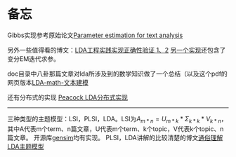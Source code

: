# 备忘

Gibbs实现参考原始论文[Parameter estimation for text analysis](http://www.arbylon.net/publications/text-est.pdf)

另外一些值得看的博文：[LDA工程实践实现正确性验证 1、2](http://www.flickering.cn/nlp/2014/07/lda%E5%B7%A5%E7%A8%8B%E5%AE%9E%E8%B7%B5%E4%B9%8B%E7%AE%97%E6%B3%95%E7%AF%87-1%E7%AE%97%E6%B3%95%E5%AE%9E%E7%8E%B0%E6%AD%A3%E7%A1%AE%E6%80%A7%E9%AA%8C%E8%AF%81/) 
[另一个实现](https://github.com/elplatt/lda-gibbs-em)还包含了变分EM迭代求参。

doc目录中八卦那篇文章对lda所涉及到的数学知识做了一个总结（以及这个pdf的网页版本[LDA-math-文本建模](http://cos.name/2013/03/lda-math-text-modeling/)

还有分布式的实现 [Peacock LDA分布式实现](http://forum.ai100.com.cn/blog/thread/ml-2015-03-03-3816245109043572/)

---

三种类型的主题模型：LSI，PLSI，LDA。LSI为$A_{m*n}=U_{m*k}*\Sigma_{k*k}*V_{k*n}$，其中A代表m个term、n篇文章，U代表m个term、k个topic，V代表k个topic、n篇文章。
开源库[gensim](https://github.com/mahatmaWM/gensim)均有实现。
PLSI，LDA讲解的比较清楚的博文[通俗理解LDA主题模型](http://blog.csdn.net/v_july_v/article/details/41209515)